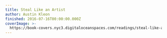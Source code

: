 ```yaml
---
title: Steal Like an Artist
author: Austin Kleon
finished: 2016-07-16T00:00:00.000Z
coverImage: >-
  https://book-covers.nyc3.digitaloceanspaces.com/readings/steal-like-an-artist-01.jpg
---
```

